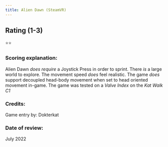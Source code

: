 ```yaml
---
title: Alien Dawn (SteamVR)
---
```


## Rating (1-3)
⭐⭐


### Scoring explanation:
Alien Dawn *does require* a Joystick Press in order to sprint.
There *is* a large world to explore.
The movement speed *does* feel realistic.
The game *does* support decoupled head-body movement when set to head oriented movement in-game.
The game was tested on a *Valve Index* on the *Kat Walk C1*

### Credits:
Game entry by: Dokterkat

### Date of review:
July 2022

